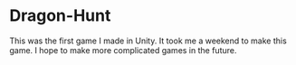 # Dragon-Hunt
This was the first game I made in Unity. It took me a weekend to make this game. I hope to make more complicated games in the future.
